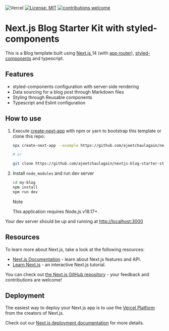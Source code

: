 ![Vercel](https://therealsujitk-vercel-badge.vercel.app/?app=nextjs-blog-styled-components)
[![License: MIT](https://img.shields.io/badge/License-MIT-yellow.svg)](https://opensource.org/licenses/MIT)
[![contributions welcome](https://img.shields.io/badge/contributions-welcome-brightgreen.svg?style=flat)](https://github.com/ajeetchaulagain/nextjs-blog-starter-styled-components/issues)

# Next.js Blog Starter Kit with styled-components

This is a Blog template built using [Next.js ](https://nextjs.org/) 14 (with [app router](https://nextjs.org/docs/app)), [styled-components](https://styled-components.com/) and typescript.

## Features

- styled-components configuration with server-side rendering
- Data sourcing for a blog post through Markdown files
- Styling through Reusable components
- Typescript and Eslint configuration

## How to use

1. Execute [create-next-app](https://github.com/vercel/next.js/tree/canary/packages/create-next-app) with npm or yarn to bootstrap this template or clone this repo:

   ```bash
   npx create-next-app --example https://github.com/ajeetchaulagain/nextjs-blog-starter-styled-components my-blog

   # or

   git clone https://github.com/ajeetchaulagain/nextjs-blog-starter-styled-components.git my-blog

   ```

2. Install `node_modules` and run dev server

   ```bash
   cd my-blog
   npm install
   npm run dev
   ```

   > [!NOTE]
   > This application requires Node.js v18.17+.

Your dev server should be up and running at [http://localhost:3000](http://localhost:3000)

## Resources

To learn more about Next.js, take a look at the following resources:

- [Next.js Documentation](https://nextjs.org/docs) - learn about Next.js features and API.
- [Learn Next.js](https://nextjs.org/learn) - an interactive Next.js tutorial.

You can check out [the Next.js GitHub repository](https://github.com/vercel/next.js/) - your feedback and contributions are welcome!

## Deployment

The easiest way to deploy your Next.js app is to use the [Vercel Platform](https://vercel.com/new?utm_medium=default-template&filter=next.js&utm_source=create-next-app&utm_campaign=create-next-app-readme) from the creators of Next.js.

Check out our [Next.js deployment documentation](https://nextjs.org/docs/deployment) for more details.
